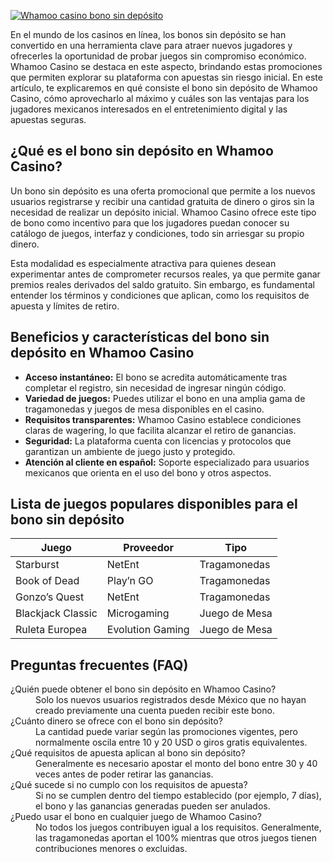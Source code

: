 [![Whamoo casino bono sin depósito](https://123-caf.pages.dev/gitsignup.png)](https://vrmoo.ru/Bt82HjjY)

<p>En el mundo de los casinos en línea, los bonos sin depósito se han convertido en una herramienta clave para atraer nuevos jugadores y ofrecerles la oportunidad de probar juegos sin compromiso económico. Whamoo Casino se destaca en este aspecto, brindando estas promociones que permiten explorar su plataforma con apuestas sin riesgo inicial. En este artículo, te explicaremos en qué consiste el bono sin depósito de Whamoo Casino, cómo aprovecharlo al máximo y cuáles son las ventajas para los jugadores mexicanos interesados en el entretenimiento digital y las apuestas seguras.</p>  <h2>¿Qué es el bono sin depósito en Whamoo Casino?</h2> <p>Un bono sin depósito es una oferta promocional que permite a los nuevos usuarios registrarse y recibir una cantidad gratuita de dinero o giros sin la necesidad de realizar un depósito inicial. Whamoo Casino ofrece este tipo de bono como incentivo para que los jugadores puedan conocer su catálogo de juegos, interfaz y condiciones, todo sin arriesgar su propio dinero.</p> <p>Esta modalidad es especialmente atractiva para quienes desean experimentar antes de comprometer recursos reales, ya que permite ganar premios reales derivados del saldo gratuito. Sin embargo, es fundamental entender los términos y condiciones que aplican, como los requisitos de apuesta y límites de retiro.</p>  <h2>Beneficios y características del bono sin depósito en Whamoo Casino</h2> <ul>   <li><strong>Acceso instantáneo:</strong> El bono se acredita automáticamente tras completar el registro, sin necesidad de ingresar ningún código.</li>   <li><strong>Variedad de juegos:</strong> Puedes utilizar el bono en una amplia gama de tragamonedas y juegos de mesa disponibles en el casino.</li>   <li><strong>Requisitos transparentes:</strong> Whamoo Casino establece condiciones claras de wagering, lo que facilita alcanzar el retiro de ganancias.</li>   <li><strong>Seguridad:</strong> La plataforma cuenta con licencias y protocolos que garantizan un ambiente de juego justo y protegido.</li>   <li><strong>Atención al cliente en español:</strong> Soporte especializado para usuarios mexicanos que orienta en el uso del bono y otros aspectos.</li> </ul>  <h2>Lista de juegos populares disponibles para el bono sin depósito</h2> <table>   <thead>     <tr>       <th>Juego</th>       <th>Proveedor</th>       <th>Tipo</th>     </tr>   </thead>   <tbody>     <tr>       <td>Starburst</td>       <td>NetEnt</td>       <td>Tragamonedas</td>     </tr>     <tr>       <td>Book of Dead</td>       <td>Play’n GO</td>       <td>Tragamonedas</td>     </tr>     <tr>       <td>Gonzo’s Quest</td>       <td>NetEnt</td>       <td>Tragamonedas</td>     </tr>     <tr>       <td>Blackjack Classic</td>       <td>Microgaming</td>       <td>Juego de Mesa</td>     </tr>     <tr>       <td>Ruleta Europea</td>       <td>Evolution Gaming</td>       <td>Juego de Mesa</td>     </tr>   </tbody> </table>  <h2>Preguntas frecuentes (FAQ)</h2> <dl>   <dt>¿Quién puede obtener el bono sin depósito en Whamoo Casino?</dt>   <dd>Solo los nuevos usuarios registrados desde México que no hayan creado previamente una cuenta pueden recibir este bono.</dd>    <dt>¿Cuánto dinero se ofrece con el bono sin depósito?</dt>   <dd>La cantidad puede variar según las promociones vigentes, pero normalmente oscila entre 10 y 20 USD o giros gratis equivalentes.</dd>    <dt>¿Qué requisitos de apuesta aplican al bono sin depósito?</dt>   <dd>Generalmente es necesario apostar el monto del bono entre 30 y 40 veces antes de poder retirar las ganancias.</dd>    <dt>¿Qué sucede si no cumplo con los requisitos de apuesta?</dt>   <dd>Si no se cumplen dentro del tiempo establecido (por ejemplo, 7 días), el bono y las ganancias generadas pueden ser anulados.</dd>    <dt>¿Puedo usar el bono en cualquier juego de Whamoo Casino?</dt>   <dd>No todos los juegos contribuyen igual a los requisitos. Generalmente, las tragamonedas aportan el 100% mientras que otros juegos tienen contribuciones menores o excluidas.</dd> </dl>